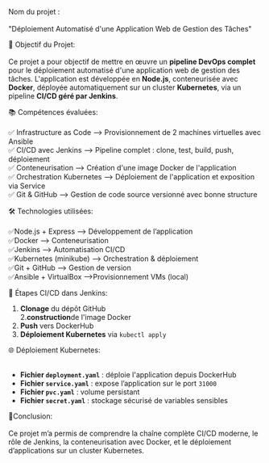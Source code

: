 Nom du projet :<br><br>
"Déploiement Automatisé d'une Application Web de Gestion des Tâches"

🎯 Objectif du Projet:<br><br>
Ce projet a pour objectif de mettre en œuvre un **pipeline DevOps complet** pour le déploiement automatisé d'une application web de gestion des tâches. L'application est développée en **Node.js**, conteneurisée avec **Docker**, déployée automatiquement sur un cluster **Kubernetes**, via un pipeline **CI/CD géré par Jenkins**.

📚 Compétences évaluées: <br><br>
✅ Infrastructure as Code --> Provisionnement de 2 machines virtuelles avec Ansible<br>
✅ CI/CD avec Jenkins --> Pipeline complet : clone, test, build, push, déploiement <br>
✅ Conteneurisation --> Création d'une image Docker de l'application <br>
✅ Orchestration Kubernetes --> Déploiement de l'application et exposition via Service <br>
✅ Git & GitHub --> Gestion de code source versionné avec bonne structure<br>

🛠️ Technologies utilisées:<br><br>
✅Node.js + Express     --> Développement de l’application<br>
✅Docker                 --> Conteneurisation <br>
✅Jenkins                --> Automatisation CI/CD<br>
✅Kubernetes (minikube)  -->  Orchestration & déploiement<br>
✅Git + GitHub           --> Gestion de version<br>
✅Ansible + VirtualBox   -->Provisionnement VMs (local)<br>

🚀 Étapes CI/CD dans Jenkins:<br>
1. **Clonage** du dépôt GitHub<br>
2.**construction**de l'image Docker<br>
3. **Push** vers DockerHub <br>
4. **Déploiement Kubernetes** via `kubectl apply`<br>

🌐 Déploiement Kubernetes:<br><br>
- **Fichier `deployment.yaml`** : déploie l'application depuis DockerHub<br>
- **Fichier `service.yaml`** : expose l’application sur le port `31000`<br>
- **Fichier `pvc.yaml`** : volume persistant<br>
- **Fichier `secret.yaml`** : stockage sécurisé de variables sensibles<br>

🧠Conclusion:<br><br>
Ce projet m’a permis de comprendre la chaîne complète CI/CD moderne, le rôle de Jenkins, la conteneurisation avec Docker, et le déploiement d’applications sur un cluster Kubernetes.
